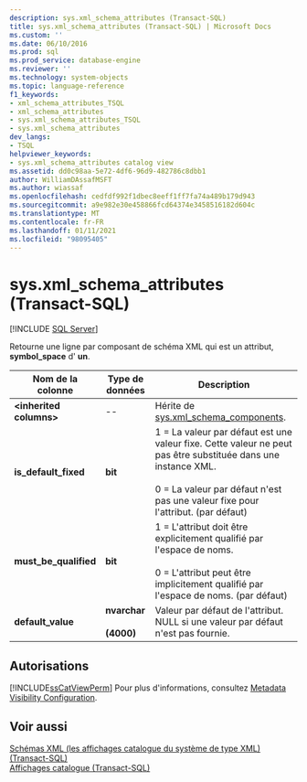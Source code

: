 ```yaml
---
description: sys.xml_schema_attributes (Transact-SQL)
title: sys.xml_schema_attributes (Transact-SQL) | Microsoft Docs
ms.custom: ''
ms.date: 06/10/2016
ms.prod: sql
ms.prod_service: database-engine
ms.reviewer: ''
ms.technology: system-objects
ms.topic: language-reference
f1_keywords:
- xml_schema_attributes_TSQL
- xml_schema_attributes
- sys.xml_schema_attributes_TSQL
- sys.xml_schema_attributes
dev_langs:
- TSQL
helpviewer_keywords:
- sys.xml_schema_attributes catalog view
ms.assetid: dd0c98aa-5e72-4df6-96d9-482786c8dbb1
author: WilliamDAssafMSFT
ms.author: wiassaf
ms.openlocfilehash: cedfdf992f1dbec8eeff1ff7fa74a489b179d943
ms.sourcegitcommit: a9e982e30e458866fcd64374e3458516182d604c
ms.translationtype: MT
ms.contentlocale: fr-FR
ms.lasthandoff: 01/11/2021
ms.locfileid: "98095405"
---
```

# <a name="sysxml_schema_attributes-transact-sql"></a>sys.xml_schema_attributes (Transact-SQL)
[!INCLUDE [SQL Server](../../includes/applies-to-version/sqlserver.md)]

  Retourne une ligne par composant de schéma XML qui est un attribut, **symbol_space** d' **un**.  

|Nom de la colonne|Type de données|Description|  
|-----------------|---------------|-----------------|  
|**\<inherited columns>**|--|Hérite de [sys.xml_schema_components](../../relational-databases/system-catalog-views/sys-xml-schema-components-transact-sql.md).|  
|**is_default_fixed**|**bit**|1 = La valeur par défaut est une valeur fixe. Cette valeur ne peut pas être substituée dans une instance XML.<br /><br /> 0 = La valeur par défaut n'est pas une valeur fixe pour l'attribut. (par défaut)|  
|**must_be_qualified**|**bit**|1 = L'attribut doit être explicitement qualifié par l'espace de noms.<br /><br /> 0 = L'attribut peut être implicitement qualifié par l'espace de noms. (par défaut)|  
|**default_value**|**nvarchar**<br /><br /> **(4000)**|Valeur par défaut de l'attribut. NULL si une valeur par défaut n'est pas fournie.|  
  
## <a name="permissions"></a>Autorisations  
 [!INCLUDE[ssCatViewPerm](../../includes/sscatviewperm-md.md)] Pour plus d'informations, consultez [Metadata Visibility Configuration](../../relational-databases/security/metadata-visibility-configuration.md).  
  
## <a name="see-also"></a>Voir aussi  
 [Schémas XML &#40;les affichages catalogue du système de type XML&#41; &#40;Transact-SQL&#41;](../../relational-databases/system-catalog-views/xml-schemas-xml-type-system-catalog-views-transact-sql.md)   
 [Affichages catalogue &#40;Transact-SQL&#41;](../../relational-databases/system-catalog-views/catalog-views-transact-sql.md)  
  
  
